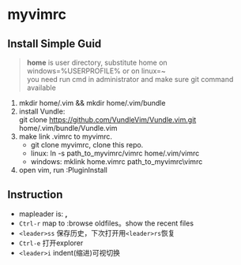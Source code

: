 # myvimrc
## Install Simple Guid
> **home** is user directory, substitute home on windows=%USERPROFILE% or on linux=~  
> you need run cmd in administrator and make sure git command available
1. mkdir home/.vim && mkdir home/.vim/bundle
2. install Vundle:  
    git clone https://github.com/VundleVim/Vundle.vim.git home/.vim/bundle/Vundle.vim
3. make link .vimrc to myvimrc.
   * git clone myvimrc, clone this repo.
   * linux: ln -s path_to_myvimrc/vimrc home/.vim/vimrc
   * windows: mklink home\.vimrc path_to_myvimrc\vimrc
4. open vim, run :PluginInstall

## Instruction
* mapleader is: **,**
* `Ctrl-r` map to :browse oldfiles。show the recent files
* `<leader>ss` 保存历史，下次打开用`<leader>rs`恢复
* `Ctrl-e` 打开explorer
* `<leader>i` indent(缩进)可视切换
